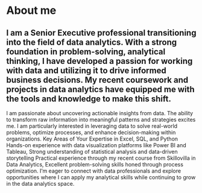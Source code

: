 # About me
## I am a Senior Executive professional transitioning into the field of data analytics. With a strong foundation in problem-solving, analytical thinking, I have developed a passion for working with data and utilizing it to drive informed business decisions. My recent coursework and projects in data analytics have equipped me with the tools and knowledge to make this shift.
 I am passionate about uncovering actionable insights from data. The ability to transform raw information into meaningful patterns and strategies excites me. I am particularly interested in leveraging data to solve real-world problems, optimize processes, and enhance decision-making within organizations. Key Areas of Your Expertise in Excel, SQL, and Python Hands-on experience with data visualization platforms like Power BI and Tableau, Strong understanding of statistical analysis and data-driven storytelling Practical experience through my recent course from Skillovilla in Data Analytics, Excellent problem-solving skills honed through process optimization.
I’m eager to connect with data professionals and explore opportunities where I can apply my analytical skills while continuing to grow in the data analytics space. 
